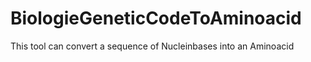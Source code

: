 # BiologieGeneticCodeToAminoacid
 This tool can convert a sequence of Nucleinbases into an Aminoacid

